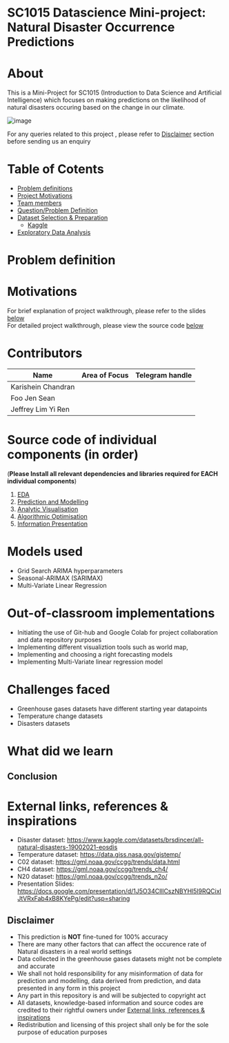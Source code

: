 # SC1015 Datascience Mini-project: Natural Disaster Occurrence Predictions

# About
This is a Mini-Project for SC1015 (Introduction to Data Science and Artificial Intelligence) which focuses on making predictions on the likelihood of natural disasters occuring based on the change in our climate.

![image](https://github.com/Dumbledore66/Mini-Project/blob/main/Project%20cover%20page.png)

For any queries related to this project , please refer to [Disclaimer](#disclaimer) section before sending us an enquiry


# Table of Cotents
- [Problem definitions](#problem-definition)
- [Project Motivations](#motivations)
- [Team members](#contributors)
- [Question/Problem Definition](#questionproblem-definition)
- [Dataset Selection & Preparation](#dataset-selection--preparation)
    - [Kaggle](https://www.kaggle.com/datasets/teyang/singapore-hdb-flat-resale-prices-19902020)
- [Exploratory Data Analysis](#exploratory-data-analysis)



# Problem definition


# Motivations



For brief explanation of project walkthrough, please refer to the slides [below](#external-links-references--inspirations)  
For detailed project walkthrough, please view the source code [below](#source-code-of-individual-components-in-order)



# Contributors

| Name                  |              Area of Focus               |    Telegram handle |
|----------------------|:----------------------------------------:|----------------|
| Karishein Chandran    |                                          |                    |
| Foo Jen Sean          |                                          |                    |
| Jeffrey Lim Yi Ren    |                                          |                    |

# Source code of individual components (in order)
(**Please Install all relevant dependencies and libraries required for EACH individual components**)
1. [EDA](https://github.com/)
2. [Prediction and Modelling](https://github.com/)
3. [Analytic Visualisation](https://github.com/)
4. [Algorithmic Optimisation](https://github.com/)
5. [Information Presentation](https://github.com/)

# Models used
- Grid Search ARIMA hyperparameters
- Seasonal-ARIMAX (SARIMAX) 
- Multi-Variate Linear Regression

# Out-of-classroom implementations
- Initiating the use of Git-hub and Google Colab for project collaboration and data repository purposes
- Implementing different visualiztion tools such as world map, 
- Implementing and choosing a right forecasting models
- Implementing Multi-Variate linear regression model

# Challenges faced
- Greenhouse gases datasets have different starting year datapoints
- Temperature change datasets 
- Disasters datasets 

# What did we learn


## Conclusion



# External links, references & inspirations
- Disaster dataset: https://www.kaggle.com/datasets/brsdincer/all-natural-disasters-19002021-eosdis
- Temperature dataset: https://data.giss.nasa.gov/gistemp/
- C02 dataset: https://gml.noaa.gov/ccgg/trends/data.html
- CH4 dataset: https://gml.noaa.gov/ccgg/trends_ch4/
- N20 dataset: https://gml.noaa.gov/ccgg/trends_n2o/
- Presentation Slides: https://docs.google.com/presentation/d/1J5O34ClllCszNBYHl5l9RQCixlJtVRxFab4xB8KYePg/edit?usp=sharing


## Disclaimer
- This prediction is **NOT** fine-tuned for 100% accuracy
- There are many other factors that can affect the occurence rate of Natural disasters in a real world settings
- Data collected in the greenhouse gases datasets might not be complete and accurate
- We shall not hold responsibility for any misinformation of data for prediction and modelling, data derived from prediction, and data presented in any form in this project
- Any part in this repository is and will be subjected to copyright act
- All datasets, knowledge-based information and source codes are credited to their rightful owners under [External links, references & inspirations](#external-links-references--inspirations)
- Redistribution and licensing of this project shall only be for the sole purpose of education purposes

